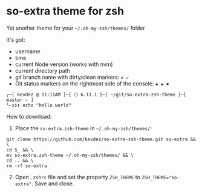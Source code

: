 # so-extra theme for zsh

Yet another theme for your `~/.oh-my-zsh/themes/` folder


It's got:
- username
- time
- current Node version (works with nvm)
- current directory path
- git branch name with dirty/clean markers: `✗ ✓`
- Git status markers on the rightmost side of the console: `✹ ✚ ✖` 

```
┌─[ kevdez @ 11:11AM ]─[ ⬡ 6.11.1 ]─[ ~/git/so-extra-zsh-theme ]─[ master ✓ ]
└─❯❯❯ echo "hello world"
```

How to download:

1. Place the `so-extra.zsh-theme` in `~/.oh-my-zsh/themes/`:
```
git clone https://github.com/kevdez/so-extra-zsh-theme.git so-extra && \
cd $_ && \
mv so-extra.zsh-theme ~/.oh-my-zsh/themes/ && \
cd .. && \
rm -rf so-extra
```

2. Open `.zshrc` file and set the property `ZSH_THEME` to `ZSH_THEME="so-extra"`. Save and close.
